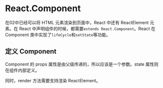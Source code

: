 # React.Component

在02中已经可以将 HTML 元素渲染到页面中，React 中还有 ReactElement 元素。在 React 中声明组件的时候，都需要`extends React.Component`。React 在 Component 类中实现了`lifeCycle`和`setState`等功能。

## 定义 Component

Component 的 props 属性是由父级传递的，所以应该是一个参数。state 属性则在组件内部定义。

同时，render 方法需要支持渲染 ReactElement。

